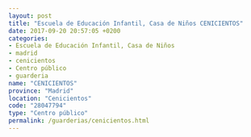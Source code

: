 ```yaml
---
layout: post
title: "Escuela de Educación Infantil, Casa de Niños CENICIENTOS"
date: 2017-09-20 20:57:05 +0200
categories:
- Escuela de Educación Infantil, Casa de Niños
- madrid
- cenicientos
- Centro público
- guarderia
name: "CENICIENTOS"
province: "Madrid"
location: "Cenicientos"
code: "28047794"
type: "Centro público"
permalink: /guarderias/cenicientos.html
---
```

